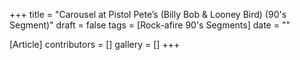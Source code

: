 +++
title = "Carousel at Pistol Pete’s (Billy Bob & Looney Bird) (90's Segment)"
draft = false
tags = [Rock-afire 90's Segments]
date = ""

[Article]
contributors = []
gallery = []
+++